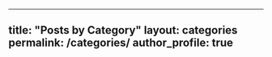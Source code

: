 
---
title: "Posts by Category"
layout: categories
permalink: /categories/
author_profile: true
---
